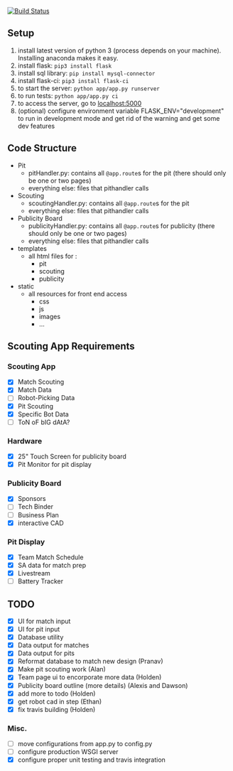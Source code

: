 [![Build Status](https://travis-ci.com/iron-claw-972/ScoutingApp2019.svg?branch=master)](https://travis-ci.com/iron-claw-972/ScoutingApp2019)

## Setup
1. install latest version of python 3 (process depends on your machine). Installing anaconda makes it easy.
2. install flask: `pip3 install flask`
3. install sql library: `pip install mysql-connector`
5. install flask-ci: `pip3 install flask-ci`
6. to start the server: `python app/app.py runserver`
7. to run tests: `python app/app.py ci`
8. to access the server, go to [localhost:5000](http://localhost:5000)
9. (optional) configure environment variable FLASK_ENV="development" to run in development mode and get rid of the warning and get some dev features

## Code Structure
- Pit
  - pitHandler.py: contains all `@app.route`s for the pit (there should only be one or two pages)
  - everything else: files that pithandler calls
- Scouting
  - scoutingHandler.py: contains all `@app.route`s for the pit
  - everything else: files that pithandler calls
- Publicity Board
  - publicityHandler.py: contains all `@app.route`s for publicity (there should only be one or two pages)
  - everything else: files that pithandler calls
- templates
  - all html files for :
    - pit
    - scouting
    - publicity
- static
  - all resources for front end access
    - css
    - js
    - images
    - ...
  
## Scouting App Requirements

### Scouting App
- [x] Match Scouting
- [x] Match Data
- [ ] Robot-Picking Data
- [x] Pit Scouting
- [x] Specific Bot Data
- [ ] ToN oF bIG dAtA?

### Hardware
- [x] 25" Touch Screen for publicity board
- [x] Pit Monitor for pit display

### Publicity Board
- [x] Sponsors
- [ ] Tech Binder
- [ ] Business Plan
- [x] interactive CAD

### Pit Display
- [x] Team Match Schedule
- [x] SA data for match prep
- [x] Livestream
- [ ] Battery Tracker

## TODO
- [x] UI for match input
- [X] UI for pit input
- [x] Database utility
- [x] Data output for matches
- [x] Data output for pits
- [x] Reformat database to match new design (Pranav)
- [x] Make pit scouting work (Alan)
- [x] Team page ui to encorporate more data (Holden)
- [x] Publicity board outline (more details) (Alexis and Dawson)
- [x] add more to todo (Holden)
- [x] get robot cad in step (Ethan)
- [x] fix travis building (Holden)

### Misc.
- [ ] move configurations from app.py to config.py
- [ ] configure production WSGI server
- [x] configure proper unit testing and travis integration
